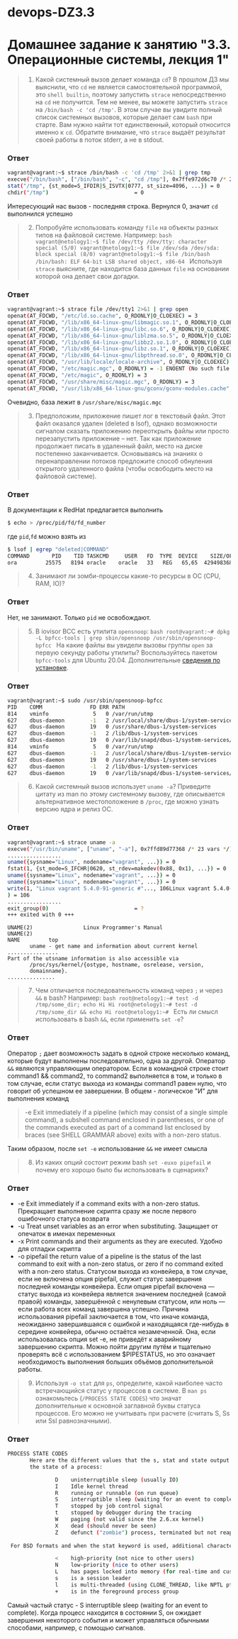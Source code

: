 # devops-DZ3.3
# Домашнее задание к занятию "3.3. Операционные системы, лекция 1"

>1. Какой системный вызов делает команда `cd`? В прошлом ДЗ мы выяснили, что `cd` не является самостоятельной  программой, это `shell builtin`, поэтому запустить `strace` непосредственно на `cd` не получится. Тем не менее, вы можете запустить `strace` на `/bin/bash -c 'cd /tmp'`. В этом случае вы увидите полный список системных вызовов, которые делает сам `bash` при старте. Вам нужно найти тот единственный, который относится именно к `cd`. Обратите внимание, что `strace` выдаёт результат своей работы в поток stderr, а не в stdout.
### Ответ
```bash
vagrant@vagrant:~$ strace /bin/bash -c 'cd /tmp' 2>&1 | grep tmp
execve("/bin/bash", ["/bin/bash", "-c", "cd /tmp"], 0x7ffe972d6c70 /* 23 vars */) = 0
stat("/tmp", {st_mode=S_IFDIR|S_ISVTX|0777, st_size=4096, ...}) = 0
chdir("/tmp")                           = 0
```
Интересующий нас вызов - последняя строка. Вернулся 0, значит `cd` выполнился успешно

>2. Попробуйте использовать команду `file` на объекты разных типов на файловой системе. Например:
    ```bash
    vagrant@netology1:~$ file /dev/tty
    /dev/tty: character special (5/0)
    vagrant@netology1:~$ file /dev/sda
    /dev/sda: block special (8/0)
    vagrant@netology1:~$ file /bin/bash
    /bin/bash: ELF 64-bit LSB shared object, x86-64
    ```
    Используя `strace` выясните, где находится база данных `file` на основании которой она делает свои догадки.
### Ответ
```bash
vagrant@vagrant:~$ strace file /dev/tty1 2>&1 | grep open
openat(AT_FDCWD, "/etc/ld.so.cache", O_RDONLY|O_CLOEXEC) = 3
openat(AT_FDCWD, "/lib/x86_64-linux-gnu/libmagic.so.1", O_RDONLY|O_CLOEXEC) = 3
openat(AT_FDCWD, "/lib/x86_64-linux-gnu/libc.so.6", O_RDONLY|O_CLOEXEC) = 3
openat(AT_FDCWD, "/lib/x86_64-linux-gnu/liblzma.so.5", O_RDONLY|O_CLOEXEC) = 3
openat(AT_FDCWD, "/lib/x86_64-linux-gnu/libbz2.so.1.0", O_RDONLY|O_CLOEXEC) = 3
openat(AT_FDCWD, "/lib/x86_64-linux-gnu/libz.so.1", O_RDONLY|O_CLOEXEC) = 3
openat(AT_FDCWD, "/lib/x86_64-linux-gnu/libpthread.so.0", O_RDONLY|O_CLOEXEC) = 3
openat(AT_FDCWD, "/usr/lib/locale/locale-archive", O_RDONLY|O_CLOEXEC) = 3
openat(AT_FDCWD, "/etc/magic.mgc", O_RDONLY) = -1 ENOENT (No such file or directory)
openat(AT_FDCWD, "/etc/magic", O_RDONLY) = 3
openat(AT_FDCWD, "/usr/share/misc/magic.mgc", O_RDONLY) = 3
openat(AT_FDCWD, "/usr/lib/x86_64-linux-gnu/gconv/gconv-modules.cache", O_RDONLY) = 3
```
Очевидно, база лежит в `/usr/share/misc/magic.mgc`

>3. Предположим, приложение пишет лог в текстовый файл. Этот файл оказался удален (deleted в lsof), однако возможности сигналом сказать приложению переоткрыть файлы или просто перезапустить приложение – нет. Так как приложение продолжает писать в удаленный файл, место на диске постепенно заканчивается. Основываясь на знаниях о перенаправлении потоков предложите способ обнуления открытого удаленного файла (чтобы освободить место на файловой системе).
### Ответ
В документации к RedHat предлагается выполнить
```bash
$ echo > /proc/pid/fd/fd_number
```
где `pid`,`fd` можно взять из 
```bash
$ lsof | egrep "deleted|COMMAND"
COMMAND       PID    TID TASKCMD     USER   FD  TYPE  DEVICE    SIZE/OFF      NODE NAME
ora         25575   8194 oracle    oracle   33   REG   65,65  4294983680  31014933 /oradata/DATAPRE/file.dbf (deleted)
```

>4. Занимают ли зомби-процессы какие-то ресурсы в ОС (CPU, RAM, IO)?
### Ответ
Нет, не занимают. Только `pid` не освобождают.

>5. В iovisor BCC есть утилита `opensnoop`:
    ```bash
    root@vagrant:~# dpkg -L bpfcc-tools | grep sbin/opensnoop
    /usr/sbin/opensnoop-bpfcc
    ```
    На какие файлы вы увидели вызовы группы `open` за первую секунду работы утилиты? Воспользуйтесь пакетом `bpfcc-tools` для Ubuntu 20.04. Дополнительные [сведения по установке](https://github.com/iovisor/bcc/blob/master/INSTALL.md).
### Ответ
```bash
vagrant@vagrant:~$ sudo /usr/sbin/opensnoop-bpfcc
PID    COMM               FD ERR PATH
814    vminfo              5   0 /var/run/utmp
627    dbus-daemon        -1   2 /usr/local/share/dbus-1/system-services
627    dbus-daemon        19   0 /usr/share/dbus-1/system-services
627    dbus-daemon        -1   2 /lib/dbus-1/system-services
627    dbus-daemon        19   0 /var/lib/snapd/dbus-1/system-services/
814    vminfo              5   0 /var/run/utmp
627    dbus-daemon        -1   2 /usr/local/share/dbus-1/system-services
627    dbus-daemon        19   0 /usr/share/dbus-1/system-services
627    dbus-daemon        -1   2 /lib/dbus-1/system-services
627    dbus-daemon        19   0 /var/lib/snapd/dbus-1/system-services/
```


>6. Какой системный вызов использует `uname -a`? Приведите цитату из man по этому системному вызову, где описывается альтернативное местоположение в `/proc`, где можно узнать версию ядра и релиз ОС.
### Ответ
```bash
vagrant@vagrant:~$ strace uname -a
execve("/usr/bin/uname", ["uname", "-a"], 0x7ffd89d77368 /* 23 vars */) = 0
.................
uname({sysname="Linux", nodename="vagrant", ...}) = 0
fstat(1, {st_mode=S_IFCHR|0620, st_rdev=makedev(0x88, 0x1), ...}) = 0
uname({sysname="Linux", nodename="vagrant", ...}) = 0
uname({sysname="Linux", nodename="vagrant", ...}) = 0
write(1, "Linux vagrant 5.4.0-91-generic #"..., 106Linux vagrant 5.4.0-91-generic #102-Ubuntu SMP Fri Nov 5 16:31:28 UTC 2021 x86_64 x86_64 x86_64 GNU/Linux
) = 106
.................
exit_group(0)                           = ?
+++ exited with 0 +++


```
```
UNAME(2)                Linux Programmer's Manual               UNAME(2)
NAME         top
       uname - get name and information about current kernel
................
Part of the utsname information is also accessible via
       /proc/sys/kernel/{ostype, hostname, osrelease, version,
       domainname}.
...............
```
>7. Чем отличается последовательность команд через `;` и через `&&` в bash? Например:
    ```bash
    root@netology1:~# test -d /tmp/some_dir; echo Hi
    Hi
    root@netology1:~# test -d /tmp/some_dir && echo Hi
    root@netology1:~#
    ```
    Есть ли смысл использовать в bash `&&`, если применить `set -e`?
### Ответ

Оператор `;` дает возможность задать в одной строке несколько команд, которые будут выполнены последовательно, одна за другой.
Оператор `&&` являются управляющим оператором. Если в командной строке стоит command1 && command2, то command2 выполняется в том, и только в том случае, если статус выхода из команды command1 равен нулю, что говорит об успешном ее завершении. В общем - логическое "И" для выполнения команд

>-e      Exit  immediately  if a pipeline (which may consist of a
 single simple command),  a subshell command enclosed in parentheses,
 or one of the commands executed as part of a command list enclosed by
 braces (see SHELL GRAMMAR above) exits with a non-zero  status.

Таким образом, после `set -e` использование `&&` не имеет смысла

>8. Из каких опций состоит режим bash `set -euxo pipefail` и почему его хорошо было бы использовать в сценариях?
### Ответ
+ -e  Exit immediately if a command exits with a non-zero status. Прекращает выполнение скрипта сразу же после первого ошибочного статуса возврата
+ -u  Treat unset variables as an error when substituting. Защищает от опечаток в именах переменных
+ -x  Print commands and their arguments as they are executed. Удобно для отладки скрипта
+ -o pipefail the return value of a pipeline is the status of the last command to exit with a non-zero status, or zero if no command exited with a non-zero status. Статусом выхода из конвейера, в том случае, если не включена опция pipefail, служит статус завершения последней команды конвейера. Если опция pipefail включена — статус выхода из конвейера является значением последней (самой правой) команды, завершённой с ненулевым статусом, или ноль — если работа всех команд завершена успешно. Причина использования pipefail заключается в том, что иначе команда, неожиданно завершившаяся с ошибкой и находящаяся где-нибудь в середине конвейера, обычно остаётся незамеченной. Она, если использовалась опция set -e, не приведёт к аварийному завершению скрипта. Можно пойти другим путём и тщательно проверять всё с использованием $PIPESTATUS, но это означает необходимость выполнения больших объёмов дополнительной работы.

>9. Используя `-o stat` для `ps`, определите, какой наиболее часто встречающийся статус у процессов в системе. В `man ps` ознакомьтесь (`/PROCESS STATE CODES`) что значат дополнительные к основной заглавной буквы статуса процессов. Его можно не учитывать при расчете (считать S, Ss или Ssl равнозначными).
### Ответ

```bash
PROCESS STATE CODES
       Here are the different values that the s, stat and state output specifiers (header "STAT" or "S") will display to describe
       the state of a process:

               D    uninterruptible sleep (usually IO)
               I    Idle kernel thread
               R    running or runnable (on run queue)
               S    interruptible sleep (waiting for an event to complete)
               T    stopped by job control signal
               t    stopped by debugger during the tracing
               W    paging (not valid since the 2.6.xx kernel)
               X    dead (should never be seen)
               Z    defunct ("zombie") process, terminated but not reaped by its parent
 
 For BSD formats and when the stat keyword is used, additional characters may be displayed:

               <    high-priority (not nice to other users)
               N    low-priority (nice to other users)
               L    has pages locked into memory (for real-time and custom IO)
               s    is a session leader
               l    is multi-threaded (using CLONE_THREAD, like NPTL pthreads do)
               +    is in the foreground process group
```

Самый частый статус - S interruptible sleep (waiting for an event to complete). Когда процесс находится в состоянии S, он ожидает завершения некоторого события и может управляться обычными способами, например, с помощью сигналов.

 
